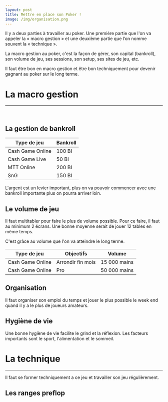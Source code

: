 ```yaml
---
layout: post
title: Mettre en place son Poker !
image: /img/organisation.png
---
```

Il y a deux parties à travailler au poker. Une première partie que l'on va appeler la « macro gestion » et  une deuxième partie que l’on nomme souvent la « technique ».

La macro gestion au poker, c'est la façon de gérer, son capital (bankroll), son volume de jeu, ses sessions, son setup, ses sites de jeu, etc.

Il faut être bon en macro gestion et être bon techniquement pour devenir gagnant au poker sur le long terme.


# La macro gestion
---


&nbsp;
## La gestion de bankroll

|Type de jeu|Bankroll|
|-|-|
|Cash Game Online|100 BI|
|Cash Game Live|50 BI|
|MTT Online|200 BI|
|SnG|150 BI|

L'argent est un levier important, plus on va pouvoir commencer avec une bankroll importante plus on pourra arriver loin.


## Le volume de jeu

Il faut multitabler pour faire le plus de volume possible.
Pour ce faire, il faut au minimum 2 écrans.
Une bonne moyenne serait de jouer 12 tables en même temps.

C'est grâce au volume que l'on va atteindre le long terme.

|Type de jeu|Objectifs|Volume|
|-|-|-|
|Cash Game Online|Arrondir fin mois|15 000 mains|
|Cash Game Online|Pro|50 000 mains|


## Organisation

Il faut organiser son emploi du temps et jouer le plus possible le week end quand il y a le plus de joueurs amateurs.


## Hygiène de vie

Une bonne hygiène de vie facilite le grind et la réflexion. Les facteurs importants sont le sport, l'alimentation et le sommeil.


# La technique
---

Il faut se former techniquement a ce jeu et travailler son jeu régulièrement.


## Les ranges preflop


<!--stackedit_data:
eyJoaXN0b3J5IjpbLTMzMjg3MDU4MSwtMTc0Njc2MDExLC0yMD
g2NjA2MTc0LC0xOTgzNTY4NjI0LDM1ODgyMzgwMCwyOTczNTI5
MDQsNzEwODA4NTM4LC0xMzQ4OTM1NTYyLDE4MTEyMDk2NTEsLT
g2NTUyMzQ2MywtNTI2OTY4ODY3LC0yOTIwNTg4MTBdfQ==
-->